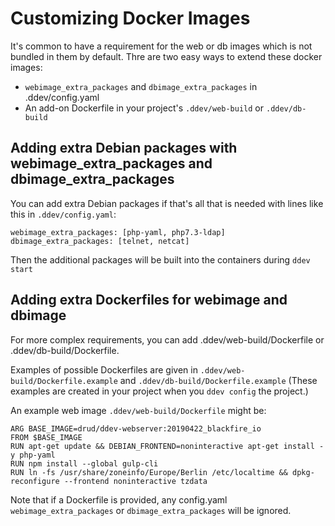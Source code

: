 <h1> Customizing Docker Images</h1>

It's common to have a requirement for the web or db images which is not bundled in them by default. Thre are two easy ways to extend these docker images:

* `webimage_extra_packages` and `dbimage_extra_packages` in .ddev/config.yaml
* An add-on Dockerfile in your project's `.ddev/web-build` or `.ddev/db-build`

## Adding extra Debian packages with webimage_extra_packages and dbimage_extra_packages

You can add extra Debian packages if that's all that is needed with lines like this in `.ddev/config.yaml`:

```
webimage_extra_packages: [php-yaml, php7.3-ldap]
dbimage_extra_packages: [telnet, netcat]

```

Then the additional packages will be built into the containers during `ddev start`

## Adding extra Dockerfiles for webimage and dbimage

For more complex requirements, you can add .ddev/web-build/Dockerfile or .ddev/db-build/Dockerfile. 

Examples of possible Dockerfiles are given in `.ddev/web-build/Dockerfile.example` and `.ddev/db-build/Dockerfile.example` (These examples are created in your project when you `ddev config` the project.)

An example web image `.ddev/web-build/Dockerfile` might be:

```
ARG BASE_IMAGE=drud/ddev-webserver:20190422_blackfire_io
FROM $BASE_IMAGE
RUN apt-get update && DEBIAN_FRONTEND=noninteractive apt-get install -y php-yaml
RUN npm install --global gulp-cli
RUN ln -fs /usr/share/zoneinfo/Europe/Berlin /etc/localtime && dpkg-reconfigure --frontend noninteractive tzdata
```

Note that if a Dockerfile is provided, any config.yaml `webimage_extra_packages` or `dbimage_extra_packages` will be ignored.
